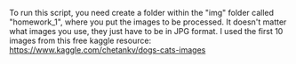To run this script, you need create a folder within the "img" folder called "homework_1", where you put the images to be processed. It doesn't matter what images you use, they just have to be in JPG format. I used the first 10 images from this free kaggle resource: https://www.kaggle.com/chetankv/dogs-cats-images

